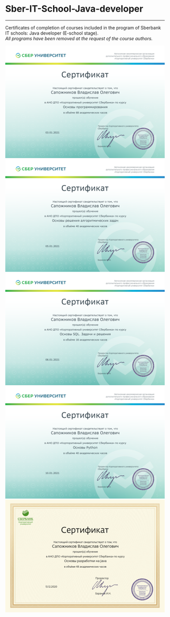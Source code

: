 # Sber-IT-School-Java-developer  
___  
Certificates of completion of courses included in the program of Sberbank IT schools: Java developer (E-school stage).  
_All programs have been removed at the request of the course authors._
  
![Курс основы программирования (68 академ. часов)](https://github.com/progerSapog/Sber-IT-School-Java-developer/blob/main/1.%20%D0%A1%D0%B5%D1%80%D1%82%D0%B8%D1%84%D0%B8%D0%BA%D0%B0%D1%82.%20%D0%9E%D1%81%D0%BD%D0%BE%D0%B2%D1%8B%20%D0%BF%D1%80%D0%BE%D0%B3%D1%80%D0%B0%D0%BC%D0%BC%D0%B8%D1%80%D0%BE%D0%B2%D0%B0%D0%BD%D0%B8%D1%8F.png)  
![Курс основы решения алгоритмических задач (40 академ. часов)](https://github.com/progerSapog/Sber-IT-School-Java-developer/blob/main/2.%20%D0%A1%D0%B5%D1%80%D1%82%D0%B8%D1%84%D0%B8%D0%BA%D0%B0%D1%82.%20%D0%9E%D1%81%D0%BD%D0%BE%D0%B2%D1%8B%20%D1%80%D0%B5%D1%88%D0%B5%D0%BD%D0%B8%D1%8F%20%D0%B0%D0%BB%D0%B3%D0%BE%D1%80%D0%B8%D1%82%D0%BC%D0%B8%D1%87%D0%B5%D1%81%D0%BA%D0%B8%D1%85%20%D0%B7%D0%B0%D0%B4%D0%B0%D1%87.png)  
![Курс основы SQL (16 академ. часов)](https://github.com/progerSapog/Sber-IT-School-Java-developer/blob/main/3.%20%D0%A1%D0%B5%D1%80%D1%82%D0%B8%D1%84%D0%B8%D0%BA%D0%B0%D1%82.%20%D0%9E%D1%81%D0%BD%D0%BE%D0%B2%D1%8B%20SQL.png)  
![Курс основы Python (40 академ. часов)](https://github.com/progerSapog/Sber-IT-School-Java-developer/blob/main/4.%20%D0%A1%D0%B5%D1%80%D1%82%D0%B8%D1%84%D0%B8%D0%BA%D0%B0%D1%82.%20%D0%9E%D1%81%D0%BD%D0%BE%D0%B2%D1%8B%20Python.png)  
![Курс основы разработки на Java (48 академ. часов)](https://github.com/progerSapog/Sber-IT-School-Java-developer/blob/main/5.%20%D0%A1%D0%B5%D1%80%D1%82%D0%B8%D1%84%D0%B8%D0%BA%D0%B0%D1%82.%20%D0%9E%D1%81%D0%BD%D0%BE%D0%B2%D1%8B%20%D1%80%D0%B0%D0%B7%D1%80%D0%B0%D0%B1%D0%BE%D1%82%D0%BA%D0%B8%20%D0%BD%D0%B0%20Java.png)

